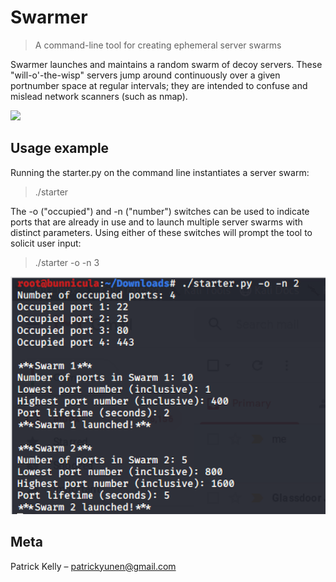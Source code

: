 # Swarmer
> A command-line tool for creating ephemeral server swarms


Swarmer launches and maintains a random swarm of decoy servers. These "will-o'-the-wisp" servers jump around continuously over a given portnumber space at regular intervals; they are intended to confuse and mislead network scanners (such as nmap).

![](READimage.png=10x10)


## Usage example

Running the starter.py on the command line instantiates a server swarm:

> ./starter

The -o ("occupied") and -n ("number") switches can be used to indicate ports that are already in use and to launch multiple server swarms with distinct parameters. Using either of these switches will prompt the tool to solicit user input:

> ./starter -o -n 3

![](Usage.png) 


## Meta

Patrick Kelly – patrickyunen@gmail.com

